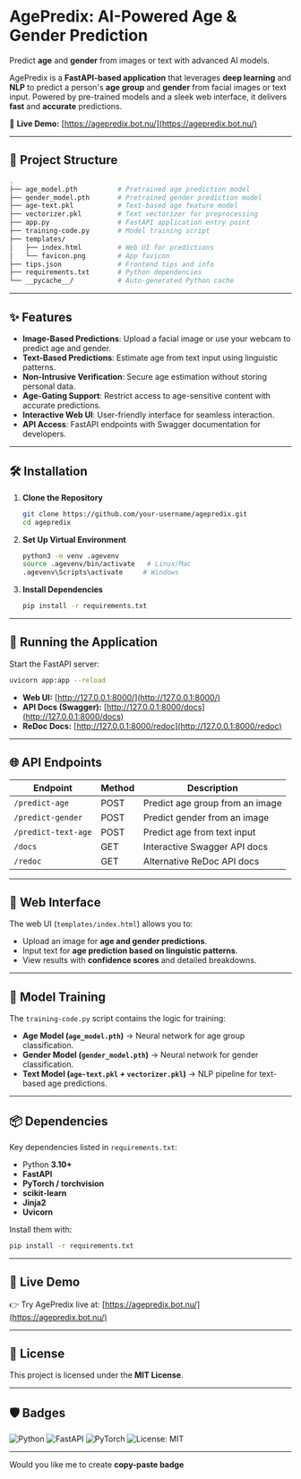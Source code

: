 # AgePredix: AI-Powered Age & Gender Prediction

Predict **age** and **gender** from images or text with advanced AI models.

AgePredix is a **FastAPI-based application** that leverages **deep learning** and **NLP** to predict a person's **age group** and **gender** from facial images or text input. Powered by pre-trained models and a sleek web interface, it delivers **fast** and **accurate** predictions.

🔗 **Live Demo:** [https://agepredix.bot.nu/](https://agepredix.bot.nu/)

---

## 📂 Project Structure

```bash
.
├── age_model.pth          # Pretrained age prediction model
├── gender_model.pth       # Pretrained gender prediction model
├── age-text.pkl           # Text-based age feature model
├── vectorizer.pkl         # Text vectorizer for preprocessing
├── app.py                 # FastAPI application entry point
├── training-code.py       # Model training script
├── templates/             
│   ├── index.html         # Web UI for predictions
│   └── favicon.png        # App favicon
├── tips.json              # Frontend tips and info
├── requirements.txt       # Python dependencies
└── __pycache__/           # Auto-generated Python cache
```

---

## ✨ Features

* **Image-Based Predictions**: Upload a facial image or use your webcam to predict age and gender.
* **Text-Based Predictions**: Estimate age from text input using linguistic patterns.
* **Non-Intrusive Verification**: Secure age estimation without storing personal data.
* **Age-Gating Support**: Restrict access to age-sensitive content with accurate predictions.
* **Interactive Web UI**: User-friendly interface for seamless interaction.
* **API Access**: FastAPI endpoints with Swagger documentation for developers.

---

## 🛠️ Installation

1. **Clone the Repository**

   ```bash
   git clone https://github.com/your-username/agepredix.git
   cd agepredix
   ```

2. **Set Up Virtual Environment**

   ```bash
   python3 -m venv .agevenv
   source .agevenv/bin/activate   # Linux/Mac
   .agevenv\Scripts\activate     # Windows
   ```

3. **Install Dependencies**

   ```bash
   pip install -r requirements.txt
   ```

---

## 🚀 Running the Application

Start the FastAPI server:

```bash
uvicorn app:app --reload
```

* **Web UI:** [http://127.0.0.1:8000/](http://127.0.0.1:8000/)
* **API Docs (Swagger):** [http://127.0.0.1:8000/docs](http://127.0.0.1:8000/docs)
* **ReDoc Docs:** [http://127.0.0.1:8000/redoc](http://127.0.0.1:8000/redoc)

---

## 🌐 API Endpoints

| Endpoint            | Method | Description                     |
| ------------------- | ------ | ------------------------------- |
| `/predict-age`      | POST   | Predict age group from an image |
| `/predict-gender`   | POST   | Predict gender from an image    |
| `/predict-text-age` | POST   | Predict age from text input     |
| `/docs`             | GET    | Interactive Swagger API docs    |
| `/redoc`            | GET    | Alternative ReDoc API docs      |

---

## 🎨 Web Interface

The web UI (`templates/index.html`) allows you to:

* Upload an image for **age and gender predictions**.
* Input text for **age prediction based on linguistic patterns**.
* View results with **confidence scores** and detailed breakdowns.

---

## 🔬 Model Training

The `training-code.py` script contains the logic for training:

* **Age Model (`age_model.pth`)** → Neural network for age group classification.
* **Gender Model (`gender_model.pth`)** → Neural network for gender classification.
* **Text Model (`age-text.pkl` + `vectorizer.pkl`)** → NLP pipeline for text-based age predictions.

---

## 📦 Dependencies

Key dependencies listed in `requirements.txt`:

* Python **3.10+**
* **FastAPI**
* **PyTorch / torchvision**
* **scikit-learn**
* **Jinja2**
* **Uvicorn**

Install them with:

```bash
pip install -r requirements.txt
```

---

## 🔗 Live Demo

👉 Try AgePredix live at: [https://agepredix.bot.nu/](https://agepredix.bot.nu/)

---

## 📜 License

This project is licensed under the **MIT License**.

---

## 🛡️ Badges

![Python](https://img.shields.io/badge/Python-3.10%2B-blue)
![FastAPI](https://img.shields.io/badge/FastAPI-Framework-brightgreen)
![PyTorch](https://img.shields.io/badge/PyTorch-Deep%20Learning-red)
![License: MIT](https://img.shields.io/badge/License-MIT-yellow)

---

Would you like me to create **copy-paste badge** 
